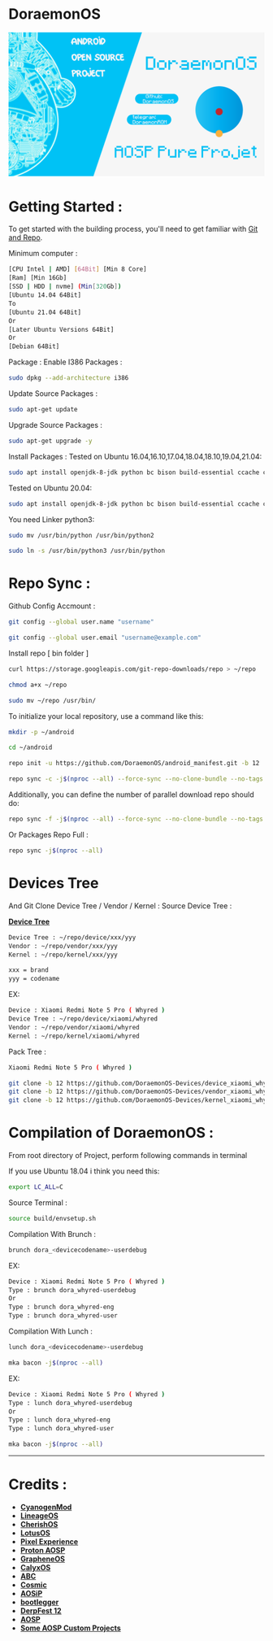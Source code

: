 # DoraemonOS #

<img src="https://raw.githubusercontent.com/DoraemonOS/.github/12/profile/README.png"> 

Getting Started :
===============
To get started with the building process, you'll need to get familiar with [Git and Repo](http://source.android.com/source/using-repo.html).

Minimum computer :
```bash
[CPU Intel | AMD] [64Bit] [Min 8 Core]
[Ram] [Min 16Gb]
[SSD | HDD | nvme] (Min[320Gb])
[Ubuntu 14.04 64Bit]
To
[Ubuntu 21.04 64Bit]
Or
[Later Ubuntu Versions 64Bit]
Or
[Debian 64Bit]
```

Package : 
Enable I386 Packages :
```bash
sudo dpkg --add-architecture i386
```
Update Source Packages :
```bash
sudo apt-get update
```
Upgrade Source Packages :
```bash
sudo apt-get upgrade -y
```
Install Packages :
Tested on Ubuntu 16.04,16.10,17.04,18.04,18.10,19.04,21.04:
```bash
sudo apt install openjdk-8-jdk python bc bison build-essential ccache curl flex g++-multilib gcc-multilib git gnupg gperf imagemagick lib32ncurses5-dev lib32readline-dev lib32z1-dev liblz4-tool libncurses5-dev libsdl1.2-dev libssl-dev libwxgtk3.0-dev libxml2 libxml2-utils lzop pngcrush rsync schedtool squashfs-tools xsltproc zip zlib1g-dev
```
Tested on Ubuntu 20.04:
```bash
sudo apt install openjdk-8-jdk python bc bison build-essential ccache curl flex g++-multilib gcc-multilib git gnupg gperf imagemagick lib32ncurses5-dev lib32readline-dev lib32z1-dev liblz4-tool libncurses5-dev libsdl1.2-dev libssl-dev libwxgtk3.0-gtk3-dev libxml2 libxml2-utils lzop pngcrush rsync schedtool squashfs-tools xsltproc zip zlib1g-dev
```
You need Linker python3:
```bash
sudo mv /usr/bin/python /usr/bin/python2
```
```bash
sudo ln -s /usr/bin/python3 /usr/bin/python
```
Repo Sync :
===========

Github Config Accmount :
```bash
git config --global user.name "username"
```
```bash
git config --global user.email "username@example.com"
```
Install repo [ bin folder ]
```bash
curl https://storage.googleapis.com/git-repo-downloads/repo > ~/repo
```
```bash
chmod a+x ~/repo
```
```bash
sudo mv ~/repo /usr/bin/
```

To initialize your local repository, use a command like this:
```bash
mkdir -p ~/android
```
```bash
cd ~/android
```

```bash
repo init -u https://github.com/DoraemonOS/android_manifest.git -b 12
```

```bash
repo sync -c -j$(nproc --all) --force-sync --no-clone-bundle --no-tags
```

Additionally, you can define the number of parallel download repo should do:

```bash
repo sync -f -j$(nproc --all) --force-sync --no-clone-bundle --no-tags
```
Or Packages Repo Full :

```bash
repo sync -j$(nproc --all)
```
# Devices Tree #
And Git Clone Device Tree / Vendor / Kernel :
Source Device Tree :

[**Device Tree**](https://github.com/DoraemonOS-Devices)
```bash
Device Tree : ~/repo/device/xxx/yyy
Vendor : ~/repo/vendor/xxx/yyy
Kernel : ~/repo/kernel/xxx/yyy
```
```bash
xxx = brand
yyy = codename
```
EX:
```bash
Device : Xiaomi Redmi Note 5 Pro ( Whyred )
Device Tree : ~/repo/device/xiaomi/whyred
Vendor : ~/repo/vendor/xiaomi/whyred
Kernel : ~/repo/kernel/xiaomi/whyred
```
Pack Tree :
```bash
Xiaomi Redmi Note 5 Pro ( Whyred )
```
```bash
git clone -b 12 https://github.com/DoraemonOS-Devices/device_xiaomi_whyred.git devive/xiaomi/whyred
git clone -b 12 https://github.com/DoraemonOS-Devices/vendor_xiaomi_whyred.git vendor/xiaomi/whyred
git clone -b 12 https://github.com/DoraemonOS-Devices/kernel_xiaomi_whyred.git kernel/xiaomi/whyred
```

Compilation of DoraemonOS :
====================

From root directory of Project, perform following commands in terminal

If you use Ubuntu 18.04 i think you need this:
```bash
export LC_ALL=C
```

Source Terminal :
```bash
source build/envsetup.sh
```

Compilation With Brunch :

```bash
brunch dora_<devicecodename>-userdebug
```
EX:
```bash
Device : Xiaomi Redmi Note 5 Pro ( Whyred )
Type : brunch dora_whyred-userdebug
Or
Type : brunch dora_whyred-eng
Type : brunch dora_whyred-user
```

Compilation With Lunch :
```bash
lunch dora_<devicecodename>-userdebug
```
```bash
mka bacon -j$(nproc --all)
```
EX:
```bash
Device : Xiaomi Redmi Note 5 Pro ( Whyred )
Type : lunch dora_whyred-userdebug
Or
Type : lunch dora_whyred-eng
Type : lunch dora_whyred-user
```
```bash
mka bacon -j$(nproc --all)
```

-----------------------------------------------------------------------------

 Credits :
=======
 * [**CyanogenMod**](https://github.com/Cyanogenmod)
 * [**LineageOS**](https://github.com/LineageOS)
 * [**CherishOS**](https://github.com/CherishOS)
 * [**LotusOS**](https://github.com/Lotus-OS)
 * [**Pixel Experience**](https://github.com/pixelexperience)
 * [**Proton AOSP**](https://github.com/ProtonAOSP)
 * [**GrapheneOS**](https://github.com/GrapheneOS)
 * [**CalyxOS**](https://gitlab.com/CalyxOS)
 * [**ABC**](https://github.com/ezio84)
 * [**Cosmic**](https://github.com/Cosmic-OS)
 * [**AOSiP**](https://github.com/aosip)
 * [**bootlegger**](https://github.com/BootleggersROM)
 * [**DerpFest 12**](https://github.com/DerpFest-12)
 * [**AOSP**](https://android.googlesource.com)
 * [**Some AOSP Custom Projects**](https://github.com/)
